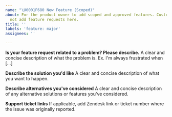 ```yaml
---
name: "\U0001F680 New Feature (Scoped)"
about: For the product owner to add scoped and approved features. Customers should
  not add feature requests here.
title: ''
labels: 'feature: major'
assignees: ''

---
```


**Is your feature request related to a problem? Please describe.**
A clear and concise description of what the problem is. Ex. I'm always frustrated when [...]

**Describe the solution you'd like**
A clear and concise description of what you want to happen.

**Describe alternatives you've considered**
A clear and concise description of any alternative solutions or features you've considered.

**Support ticket links**
If applicable, add Zendesk link or ticket number where the issue was originally reported.
